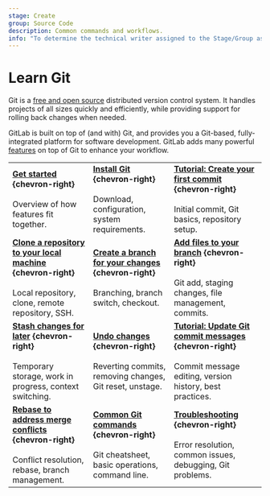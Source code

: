 ```yaml
---
stage: Create
group: Source Code
description: Common commands and workflows.
info: "To determine the technical writer assigned to the Stage/Group associated with this page, see https://handbook.gitlab.com/handbook/product/ux/technical-writing/#assignments"
---
```


# Learn Git

Git is a [free and open source](https://git-scm.com/about/free-and-open-source)
distributed version control system. It handles projects of all sizes quickly and
efficiently, while providing support for rolling back changes when needed.

GitLab is built on top of (and with) Git, and provides you a Git-based, fully-integrated
platform for software development. GitLab adds many powerful
[features](https://about.gitlab.com/features/) on top of Git to enhance your workflow.

| | | |
|--|--|--|
| [**Get started**](get_started.md) **{chevron-right}**<br><br>Overview of how features fit together. | [**Install Git**](how_to_install_git/index.md) **{chevron-right}**<br><br>Download, configuration, system requirements. | [**Tutorial: Create your first commit**](../../tutorials/make_first_git_commit/index.md) **{chevron-right}**<br><br>Initial commit, Git basics, repository setup. |
| [**Clone a repository to your local machine**](clone.md) **{chevron-right}**<br><br>Local repository, clone, remote repository, SSH. | [**Create a branch for your changes**](branch.md) **{chevron-right}**<br><br>Branching, branch switch, checkout. | [**Add files to your branch**](../../gitlab-basics/add-file.md) **{chevron-right}**<br><br>Git add, staging changes, file management, commits. |
| [**Stash changes for later**](stash.md) **{chevron-right}**<br><br>Temporary storage, work in progress, context switching. | [**Undo changes**](undo.md) **{chevron-right}**<br><br>Reverting commits, removing changes, Git reset, unstage. | [**Tutorial: Update Git commit messages**](../../tutorials/update_commit_messages/index.md) **{chevron-right}**<br><br>Commit message editing, version history, best practices. |
| [**Rebase to address merge conflicts**](git_rebase.md) **{chevron-right}**<br><br>Conflict resolution, rebase, branch management. | [**Common Git commands**](../../gitlab-basics/start-using-git.md) **{chevron-right}**<br><br>Git cheatsheet, basic operations, command line. | [**Troubleshooting**](troubleshooting_git.md) **{chevron-right}**<br><br>Error resolution, common issues, debugging, Git problems. |

